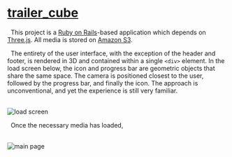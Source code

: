 <a href="http://trailer-cube.herokuapp.com/">trailer_cube</a>
===

&nbsp; This project is a <a href="https://github.com/rails/rails">Ruby on Rails</a>-based application which depends on <a href="https://github.com/mrdoob/three.js/">Three.js</a>. All media is stored on <a href="https://aws.amazon.com/s3/">Amazon S3</a>.

&nbsp; The entirety of the user interface, with the exception of the header and footer, is rendered in 3D and contained within a single `<div>` element. In the load screen below, the icon and progress bar are geometric objects that share the same space. The camera is positioned closest to the user, followed by the progress bar, and finally the icon. The approach is unconventional, and yet the experience is still very familiar.

<br>
<img width="" alt="load screen" src="https://drive.google.com/uc?export=download&id=0B3rehuqgDPeVY0s3VUhFT2xYSnM">

&nbsp; Once the necessary media has loaded, 

<br>
<img width="" alt="main page" src="https://drive.google.com/uc?export=download&id=0B3rehuqgDPeVRnhaT2IxdUlZWVU">

